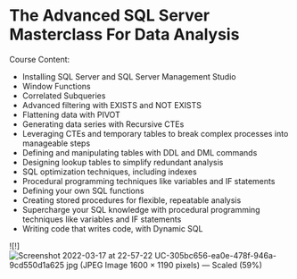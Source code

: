  # The Advanced SQL Server Masterclass For Data Analysis

Course Content:

* Installing SQL Server and SQL Server Management Studio
* Window Functions
* Correlated Subqueries
* Advanced filtering with EXISTS and NOT EXISTS
* Flattening data with PIVOT
* Generating data series with Recursive CTEs
* Leveraging CTEs and temporary tables to break complex processes into manageable steps
* Defining and manipulating tables with DDL and DML commands
* Designing lookup tables to simplify redundant analysis
* SQL optimization techniques, including indexes
* Procedural programming techniques like variables and IF statements
* Defining your own SQL functions
* Creating stored procedures for flexible, repeatable analysis
* Supercharge your SQL knowledge with procedural programming techniques like variables and IF statements
* Writing code that writes code, with Dynamic SQL   

![!]![Screenshot 2022-03-17 at 22-57-22 UC-305bc656-ea0e-478f-946a-9cd550d1a625 jpg (JPEG Image 1600 × 1190 pixels) — Scaled (59%)](https://user-images.githubusercontent.com/75258625/158894652-78beefbc-43c9-44f2-94d6-d1a0c4ab1116.png)

